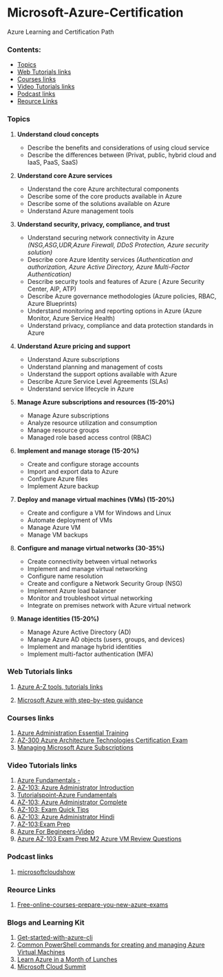 # Microsoft-Azure-Certification
Azure Learning and Certification Path

### Contents:
  + [Topics](#Topics) 
  + [Web Tutorials links](#Web-Tutorials-links)
  + [Courses links](#Courses-links)
  + [Video Tutorials links](#Video-Tutorials-links)
  + [Podcast links](#Podcast-links)
  + [Reource Links](#Reource-Links)


### Topics

1) **Understand cloud concepts**
    - Describe the benefits and considerations of using cloud service
    - Describe the differences between (Privat, public, hybrid cloud and IaaS, PaaS, SaaS)
       
2) **Understand core Azure services**  
    - Understand the core Azure architectural components
    - Describe some of the core products available in Azure
    - Describe some of the solutions available on Azure
    - Understand Azure management tools
    
3) **Understand security, privacy, compliance, and trust** 
    - Understand securing network connectivity in Azure _(NSG,ASG,UDR,Azure Firewall, DDoS Protection, Azure security solution)_
    - Describe core Azure Identity services _(Authentication and authorization, Azure Active Directory, Azure Multi-Factor Authentication)_
    - Describe security tools and features of Azure ( Azure Security Center, AIP, ATP)
    - Describe Azure governance methodologies (Azure policies, RBAC, Azure Blueprints)
    - Understand monitoring and reporting options in Azure (Azure Monitor, Azure Service Health)
    - Understand privacy, compliance and data protection standards in Azure

4) **Understand Azure pricing and support**   
    - Understand Azure subscriptions
    - Understand planning and management of costs
    - Understand the support options available with Azure
    - Describe Azure Service Level Agreements (SLAs)
    - Understand service lifecycle in Azure
    
5) **Manage Azure subscriptions and resources (15-20%)**
    - Manage Azure subscriptions
    - Analyze resource utilization and consumption
    - Manage resource groups
    - Managed role based access control (RBAC)
    
6) **Implement and manage storage (15-20%)**
    - Create and configure storage accounts
    - Import and export data to Azure
    - Configure Azure files
    - Implement Azure backup
    
7) **Deploy and manage virtual machines (VMs) (15-20%)**
    - Create and configure a VM for Windows and Linux
    - Automate deployment of VMs
    - Manage Azure VM
    - Manage VM backups
8) **Configure and manage virtual networks (30-35%)**
    - Create connectivity between virtual networks
    - Implement and manage virtual networking
    - Configure name resolution
    - Create and configure a Network Security Group (NSG)
    - Implement Azure load balancer
    - Monitor and troubleshoot virtual networking
    - Integrate on premises network with Azure virtual network
    
9) **Manage identities (15-20%)**
    - Manage Azure Active Directory (AD)
    - Manage Azure AD objects (users, groups, and devices)
    - Implement and manage hybrid identities
    - Implement multi-factor authentication (MFA)

### Web Tutorials links

1. [Azure A-Z tools, tutorials links ](https://github.com/BMichaelJ/Azure-links/blob/master/README.md#Training)

2. [Microsoft Azure with step-by-step guidance](https://docs.microsoft.com/en-us/learn/browse/?resource_type=learning%20path&term=azure&products=azure&roles=administrator)



### Courses links

1. [Azure Administration Essential Training](https://www.linkedin.com/learning/azure-administration-essential-training)
2. [AZ-300 Azure Architecture Technologies Certification Exam ](https://www.udemy.com/share/101WV2/)
3. [Managing Microsoft Azure Subscriptions](https://app.pluralsight.com/library/courses/microsoft-azure-subscriptions-managing/table-of-contents)


### Video Tutorials links
 
1. [Azure Fundamentals -](https://www.youtube.com/watch?v=M7v52Wbe8Dc&list=PL-V4YVm6AmwWLTTwZdI7hcpKqTpFUIKUE)
2. [AZ-103: Azure Administrator Introduction](https://www.youtube.com/watch?v=CP65uMm0QSE&list=PLmsQNfjTbtTU6oMXlUQwuQA4PZaZPLPYE)
3. [Tutorialspoint-Azure Fundamentals](https://www.youtube.com/playlist?list=PLWPirh4EWFpF85G87sm-r-za5ku4cI-u-)
4. [AZ-103: Azure Administrator Complete ](https://www.youtube.com/playlist?list=PL02Fildmev2Y2KG8xAWarGLxPZeKfrnzJ)
5. [AZ-103: Exam Quick Tips](https://www.youtube.com/watch?v=XFJYH4J6kN0&list=PL4ZP0JmH05bTMKp5p_PIponQTshu33rf3)
6. [AZ-103: Azure Administrator Hindi](https://www.youtube.com/watch?v=KjEPn0u9neQ&list=PLp1-mhDHDqVmxHvOhAjw9o_JpAhku_Ani)
7. [AZ-103:Exam Prep](https://www.youtube.com/playlist?list=PL2cpErdp4pbDBl9J7rts6VNwr3U-l-LXG)
8. [Azure For Begineers-Video](https://www.youtube.com/watch?v=wdUK7bCMXqs)
9. [Azure AZ-103 Exam Prep M2 Azure VM Review Questions](https://www.youtube.com/watch?v=QMk4FnJ6bDc)


### Podcast links

1. [microsoftcloudshow](https://www.microsoftcloudshow.com/) 


### Reource Links

1. [Free-online-courses-prepare-you-new-azure-exams](https://www.linkedin.com/pulse/free-online-courses-prepare-you-new-azure-exams-chong-lee/)


### Blogs and Learning Kit
1) [Get-started-with-azure-cli](https://medium.com/@ramaswin121994/get-started-with-azure-cli-16b3938c5cfc)
2) [Common PowerShell commands for creating and managing Azure Virtual Machines](https://docs.microsoft.com/en-us/azure/virtual-machines/windows/ps-common-ref)
3) [Learn Azure in a Month of Lunches](https://azure.microsoft.com/en-us/resources/learn-azure-in-a-month-of-lunches/)
4) [Microsoft Cloud Summit](https://www.microsoft.com/en-in/vidyapeeth/cloudsummit)
